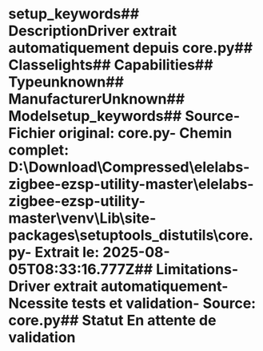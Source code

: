 # setup_keywords##  DescriptionDriver extrait automatiquement depuis core.py##  Classelights##  Capabilities##  Typeunknown##  ManufacturerUnknown##  Modelsetup_keywords##  Source- **Fichier original**: core.py- **Chemin complet**: D:\Download\Compressed\elelabs-zigbee-ezsp-utility-master\elelabs-zigbee-ezsp-utility-master\venv\Lib\site-packages\setuptools\_distutils\core.py- **Extrait le**: 2025-08-05T08:33:16.777Z##  Limitations- Driver extrait automatiquement- Ncessite tests et validation- Source: core.py##  Statut En attente de validation